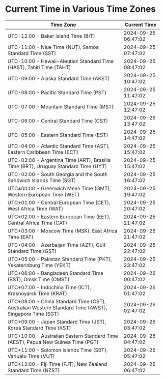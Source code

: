 # Current Time in Various Time Zones

| Time Zone | Current Time |
|-----------|--------------|
| UTC-12:00 - Baker Island Time (BIT) | 2024-09-26 06:47:02 |
| UTC-11:00 - Niue Time (NUT), Samoa Standard Time (SST) | 2024-09-25 07:47:02 |
| UTC-10:00 - Hawaii-Aleutian Standard Time (HAST), Tahiti Time (TAHT) | 2024-09-25 08:47:02 |
| UTC-09:00 - Alaska Standard Time (AKST) | 2024-09-25 10:47:02 |
| UTC-08:00 - Pacific Standard Time (PST) | 2024-09-25 11:47:02 |
| UTC-07:00 - Mountain Standard Time (MST) | 2024-09-25 12:47:02 |
| UTC-06:00 - Central Standard Time (CST) | 2024-09-25 13:47:02 |
| UTC-05:00 - Eastern Standard Time (EST) | 2024-09-25 14:47:02 |
| UTC-04:00 - Atlantic Standard Time (AST), Eastern Caribbean Time (ECT) | 2024-09-25 15:47:02 |
| UTC-03:00 - Argentina Time (ART), Brasília Time (BRT), Uruguay Standard Time (UYT) | 2024-09-25 15:47:02 |
| UTC-02:00 - South Georgia and the South Sandwich Islands Time (SGT) | 2024-09-25 16:47:02 |
| UTC±00:00 - Greenwich Mean Time (GMT), Western European Time (WET) | 2024-09-25 19:47:02 |
| UTC+01:00 - Central European Time (CET), West Africa Time (WAT) | 2024-09-25 20:47:02 |
| UTC+02:00 - Eastern European Time (EET), Central Africa Time (CAT) | 2024-09-25 21:47:02 |
| UTC+03:00 - Moscow Time (MSK), East Africa Time (EAT) | 2024-09-25 21:47:02 |
| UTC+04:00 - Azerbaijan Time (AZT), Gulf Standard Time (GST) | 2024-09-25 22:47:02 |
| UTC+05:00 - Pakistan Standard Time (PKT), Yekaterinburg Time (YEKT) | 2024-09-25 23:47:02 |
| UTC+06:00 - Bangladesh Standard Time (BST), Omsk Time (OMST) | 2024-09-26 00:47:02 |
| UTC+07:00 - Indochina Time (ICT), Krasnoyarsk Time (KRAT) | 2024-09-26 01:47:02 |
| UTC+08:00 - China Standard Time (CST), Australian Western Standard Time (AWST), Singapore Time (SGT) | 2024-09-26 02:47:02 |
| UTC+09:00 - Japan Standard Time (JST), Korea Standard Time (KST) | 2024-09-26 03:47:02 |
| UTC+10:00 - Australian Eastern Standard Time (AEST), Papua New Guinea Time (PGT) | 2024-09-26 04:47:02 |
| UTC+11:00 - Solomon Islands Time (SBT), Vanuatu Time (VUT) | 2024-09-26 05:47:02 |
| UTC+12:00 - Fiji Time (FJT), New Zealand Standard Time (NZST) | 2024-09-26 06:47:02 |
